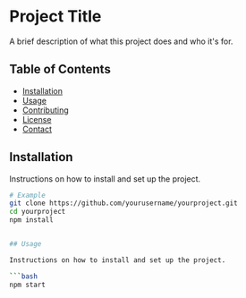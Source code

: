 # Project Title

A brief description of what this project does and who it's for.

## Table of Contents

- [Installation](#installation)
- [Usage](#usage)
- [Contributing](#contributing)
- [License](#license)
- [Contact](#contact)

## Installation

Instructions on how to install and set up the project.

```bash
# Example
git clone https://github.com/yourusername/yourproject.git
cd yourproject
npm install


## Usage

Instructions on how to install and set up the project.

```bash
npm start
